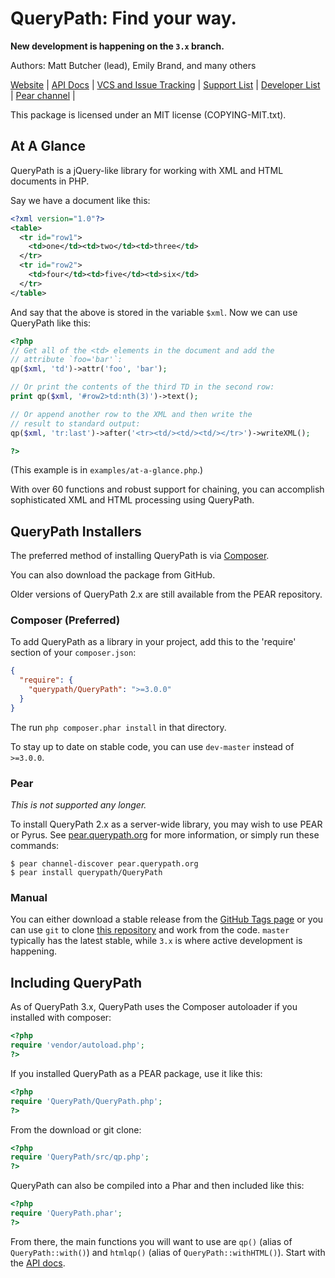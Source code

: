 # QueryPath: Find your way.

**New development is happening on the `3.x` branch.**

Authors: Matt Butcher (lead), Emily Brand, and many others

[Website](http://querypath.org) | 
[API Docs](http://api.querypath.org/docs) |
[VCS and Issue Tracking](http://github.com/technosophos/querypath) |
[Support List](http://groups.google.com/group/support-querypath) |
[Developer List](http://groups.google.com/group/devel-querypath) |
[Pear channel](http://pear.querypath.org) |

This package is licensed under an MIT license (COPYING-MIT.txt).

## At A Glance

QueryPath is a jQuery-like library for working with XML and HTML
documents in PHP.

Say we have a document like this:
```xml
<?xml version="1.0"?>
<table>
  <tr id="row1">
    <td>one</td><td>two</td><td>three</td>
  </tr>
  <tr id="row2">
    <td>four</td><td>five</td><td>six</td>
  </tr>
</table>
```

And say that the above is stored in the variable `$xml`. Now
we can use QueryPath like this:

```php
<?php
// Get all of the <td> elements in the document and add the
// attribute `foo='bar'`:
qp($xml, 'td')->attr('foo', 'bar');

// Or print the contents of the third TD in the second row:
print qp($xml, '#row2>td:nth(3)')->text();

// Or append another row to the XML and then write the 
// result to standard output:
qp($xml, 'tr:last')->after('<tr><td/><td/><td/></tr>')->writeXML();

?>
```

(This example is in `examples/at-a-glance.php`.)

With over 60 functions and robust support for chaining, you can 
accomplish sophisticated XML and HTML processing using QueryPath.

## QueryPath Installers

The preferred method of installing QueryPath is via [Composer](http://getcomposer.org).

You can also download the package from GitHub.

Older versions of QueryPath 2.x are still available from the PEAR repository.


### Composer (Preferred)

To add QueryPath as a library in your project, add this to the 'require'
section of your `composer.json`:

```json
{
  "require": {
    "querypath/QueryPath": ">=3.0.0"
  }
}
```

The run `php composer.phar install` in that directory.

To stay up to date on stable code, you can use `dev-master` instead of `>=3.0.0`.

### Pear

_This is not supported any longer._

To install QueryPath 2.x as a server-wide library, you may wish to use 
PEAR or Pyrus. See [pear.querypath.org](http://pear.querypath.org)
for more information, or simply run these commands:

```
$ pear channel-discover pear.querypath.org
$ pear install querypath/QueryPath
```

### Manual

You can either download a stable release from the 
[GitHub Tags page](https://github.com/technosophos/querypath/tags)
or you can use `git` to clone
[this repository](http://github.com/technosophos/querypath) and work from
the code. `master` typically has the latest stable, while `3.x` is where
active development is happening.

## Including QueryPath

As of QueryPath 3.x, QueryPath uses the Composer autoloader if you
installed with composer:
```php
<?php
require 'vendor/autoload.php';
?>
```

If you installed QueryPath as a PEAR package, use it like this:

```php
<?php
require 'QueryPath/QueryPath.php';
?>
```

From the download or git clone:

```php
<?php
require 'QueryPath/src/qp.php';
?>
```

QueryPath can also be compiled into a Phar and then included like this:

```php
<?php
require 'QueryPath.phar';
?>
```

From there, the main functions you will want to use are `qp()` 
(alias of `QueryPath::with()`) and `htmlqp()` (alias of
`QueryPath::withHTML()`). Start with the
[API docs](http://api.querypath.org/docs).

